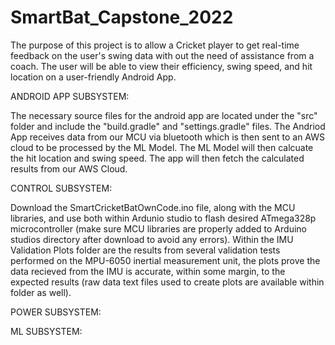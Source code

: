 # SmartBat_Capstone_2022
  The purpose of this project is to allow a Cricket player to get real-time feedback on the user's swing data with out the need of assistance from a coach. The user will be able to view their efficiency, swing speed, and hit location on a user-friendly Android App. 
  
ANDROID APP SUBSYSTEM:
  
  The necessary source files for the android app are located under the "src" folder and include the "build.gradle" and "settings.gradle" files. The Andriod App receives data from our MCU via bluetooth which is then sent to an AWS cloud to be processed by the ML Model. The ML Model will then calcuate the hit location and swing speed. The app will then fetch the calculated results from our AWS Cloud.


CONTROL SUBSYSTEM:
  
  Download the SmartCricketBatOwnCode.ino file, along with the MCU libraries, and use both within Ardunio studio to flash desired ATmega328p microcontroller (make sure  MCU libraries are properly added to Arduino studios directory after download to avoid any errors). Within the IMU Validation Plots folder are the results from several validation tests performed on the MPU-6050 inertial measurement unit, the plots prove the data recieved from the IMU is accurate, within some margin, to the expected results (raw data text files used to create plots are available within folder as well). 
  
POWER SUBSYSTEM:
  
ML SUBSYSTEM:
